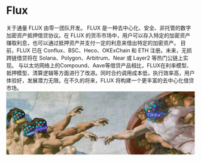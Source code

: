 # Flux

关于通量
FLUX 由零一团队开发。 FLUX 是一种去中心化、安全、非托管的数字加密资产抵押借贷协议。在 FLUX 的货币市场中，用户可以存入特定的加密资产赚取利息，也可以通过抵押资产并支付一定的利息来借出特定的加密资产。
目前，FLUX 已在 Conflux、BSC、Heco、OKExChain 和 ETH 注册。未来，无损跨链借贷将在 Solana、Polygon、Arbitrum、Near 或 Layer2 等热门公链上实现。
与以太坊网络上的Compound、Aave等借贷产品相比，FLUX在利率模型、抵押模型、清算逻辑等方面进行了改进。同时合约调用成本低，执行效率高，用户体验好，发展潜力无限。在不久的将来，FLUX 将构建一个更丰富的去中心化借贷市场。![1500x500](1500x500.jpg)
